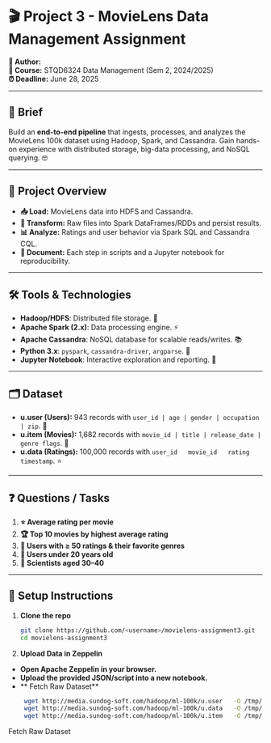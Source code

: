 # 🎬 Project 3 - MovieLens Data Management Assignment

**👤 Author:** <Your Name>  
**🏫 Course:** STQD6324 Data Management (Sem 2, 2024/2025)  
**⏰ Deadline:** June 28, 2025

---

## 🔎 Brief
Build an **end-to-end pipeline** that ingests, processes, and analyzes the MovieLens 100k dataset using Hadoop, Spark, and Cassandra. Gain hands-on experience with distributed storage, big-data processing, and NoSQL querying. 🤓

---

## 📖 Project Overview
- **📥 Load:** MovieLens data into HDFS and Cassandra.  
- **🔄 Transform:** Raw files into Spark DataFrames/RDDs and persist results.  
- **📊 Analyze:** Ratings and user behavior via Spark SQL and Cassandra CQL.  
- **📝 Document:** Each step in scripts and a Jupyter notebook for reproducibility.

---

## 🛠️ Tools & Technologies
- **Hadoop/HDFS**: Distributed file storage. 💾  
- **Apache Spark (2.x)**: Data processing engine. ⚡  
- **Apache Cassandra**: NoSQL database for scalable reads/writes. 📚  
- **Python 3.x**: `pyspark`, `cassandra-driver`, `argparse`. 🐍  
- **Jupyter Notebook**: Interactive exploration and reporting. 📓

---

## 🗂️ Dataset
- **u.user (Users):** 943 records with `user_id | age | gender | occupation | zip`. 👥  
- **u.item (Movies):** 1,682 records with `movie_id | title | release_date | genre flags`. 🎥  
- **u.data (Ratings):** 100,000 records with `user_id   movie_id   rating   timestamp`. ⭐

---

## ❓ Questions / Tasks
1. **⭐ Average rating per movie**  
2. **🏆 Top 10 movies by highest average rating**  
3. **🎯 Users with ≥ 50 ratings & their favorite genres**  
4. **👶 Users under 20 years old**  
5. **🔬 Scientists aged 30–40**

---

## 🚀 Setup Instructions
1. **Clone the repo**  
   ```bash
   git clone https://github.com/<username>/movielens-assignment3.git
   cd movielens-assignment3
   
2. **Upload Data in Zeppelin**

- **Open Apache Zeppelin in your browser.**
- **Upload the provided JSON/script into a new notebook.**
- ** Fetch Raw Dataset**
  ```bash
   wget http://media.sundog-soft.com/hadoop/ml-100k/u.user   -O /tmp/u.user
   wget http://media.sundog-soft.com/hadoop/ml-100k/u.data   -O /tmp/u.data
   wget http://media.sundog-soft.com/hadoop/ml-100k/u.item   -O /tmp/u.item
Fetch Raw Dataset
